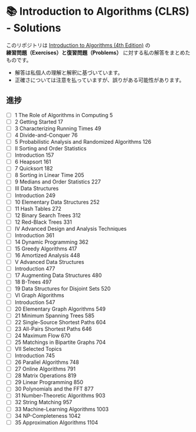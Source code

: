 # 📚 Introduction to Algorithms (CLRS) - Solutions

このリポジトリは [Introduction to Algorithms (4th Edition)](https://mitpress.mit.edu/9780262046305/introduction-to-algorithms-fourth-edition/) の  
**練習問題（Exercises）と復習問題（Problems）** に対する私の解答をまとめたものです。

- 解答は私個人の理解と解釈に基づいています。
- 正確さについては注意を払っていますが、誤りがある可能性があります。

## 進捗
- [ ] 1 The Role of Algorithms in Computing 5
- [ ] 2 Getting Started 17
- [ ] 3 Characterizing Running Times 49
- [ ] 4 Divide-and-Conquer 76
- [ ] 5 Probabilistic Analysis and Randomized Algorithms 126
- [ ] II Sorting and Order Statistics 
- [ ] Introduction 157
- [ ] 6 Heapsort 161
- [ ] 7 Quicksort 182
- [ ] 8 Sorting in Linear Time 205
- [ ] 9 Medians and Order Statistics 227
- [ ] III Data Structures 
- [ ] Introduction 249
- [ ] 10 Elementary Data Structures 252
- [ ] 11 Hash Tables 272
- [ ] 12 Binary Search Trees 312
- [ ] 12 Red-Black Trees 331
- [ ] IV Advanced Design and Analysis Techniques 
- [ ] Introduction 361
- [ ] 14 Dynamic Programming 362
- [ ] 15 Greedy Algorithms 417
- [ ] 16 Amortized Analysis 448
- [ ] V Advanced Data Structures
- [ ] Introduction 477
- [ ] 17 Augmenting Data Structures 480
- [ ] 18 B-Trees 497
- [ ] 19 Data Structures for Disjoint Sets 520
- [ ] VI Graph Algorithms 
- [ ] Introduction 547
- [ ] 20 Elementary Graph Algorithms 549
- [ ] 21 Minimum Spanning Trees 585
- [ ] 22 Single-Source Shortest Paths 604
- [ ] 23 All-Pairs Shortest Paths 646
- [ ] 24 Maximum Flow 670
- [ ] 25 Matchings in Bipartite Graphs 704
- [ ] VII Selected Topics
- [ ] Introduction 745
- [ ] 26 Parallel Algorithms 748
- [ ] 27 Online Algorithms 791
- [ ] 28 Matrix Operations 819
- [ ] 29 Linear Programming 850
- [ ] 30 Polynomials and the FFT 877
- [ ] 31 Number-Theoretic Algorithms 903
- [ ] 32 String Matching 957
- [ ] 33 Machine-Learning Algorithms 1003
- [ ] 34 NP-Completeness 1042
- [ ] 35 Approximation Algorithms 1104